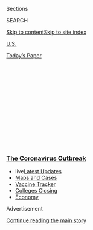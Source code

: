 <div id="app">

<div>

<div>

<div>

<div class="NYTAppHideMasthead css-1q2w90k e1suatyy0">

<div class="section css-ui9rw0 e1suatyy2">

<div class="css-eph4ug er09x8g0">

<div class="css-6n7j50">

</div>

<span class="css-1dv1kvn">Sections</span>

<div class="css-10488qs">

<span class="css-1dv1kvn">SEARCH</span>

</div>

[Skip to content](#site-content)[Skip to site
index](#site-index)

</div>

<div id="masthead-section-label" class="css-1wr3we4 eaxe0e00">

[U.S.](https://www.nytimes3xbfgragh.onion/section/us)

</div>

<div class="css-10698na e1huz5gh0">

</div>

</div>

<div id="masthead-bar-one" class="section hasLinks css-15hmgas e1csuq9d3">

<div class="css-uqyvli e1csuq9d0">

</div>

<div class="css-1uqjmks e1csuq9d1">

</div>

<div class="css-9e9ivx">

[](https://myaccount.nytimes3xbfgragh.onion/auth/login?response_type=cookie&client_id=vi)

</div>

<div class="css-1bvtpon e1csuq9d2">

[Today’s
Paper](https://www.nytimes3xbfgragh.onion/section/todayspaper)

</div>

</div>

</div>

</div>

<div data-aria-hidden="false">

<div id="site-content" data-role="main">

<div>

<div class="css-1aor85t" style="opacity:0.000000001;z-index:-1;visibility:hidden">

<div class="css-1hqnpie">

<div class="css-epjblv">

<span class="css-17xtcya">[U.S.](/section/us)</span><span class="css-x15j1o">|</span><span class="css-fwqvlz">Florida’s
Summer of
Dread</span>

</div>

<div class="css-k008qs">

<div class="css-1iwv8en">

<span class="css-18z7m18"></span>

<div>

</div>

</div>

<span class="css-1n6z4y">https://nyti.ms/30iWIOI</span>

<div class="css-1705lsu">

<div class="css-4xjgmj">

<div class="css-4skfbu" data-role="toolbar" data-aria-label="Social Media Share buttons, Save button, and Comments Panel with current comment count" data-testid="share-tools">

  - 
  - 
  - 
  - 
    
    <div class="css-6n7j50">
    
    </div>

  - 

</div>

</div>

</div>

</div>

</div>

</div>

<div class="css-13pd83m">

<div class="css-l9svim">

### [<span class="css-pa1jbp"><span class="css-1rxm0ex">The Coronavirus</span><span class="css-1rxm0ex"> Outbreak</span></span>](https://www.nytimes3xbfgragh.onion/news-event/coronavirus?name=styln-coronavirus-national&region=TOP_BANNER&variant=undefined&block=storyline_menu_recirc&action=click&pgtype=Article&impression_id=a1a3f0a0-e386-11ea-afce-73cba6f30df3)

  - <span class="css-ousu42"><span class="css-12clwdu">live</span>[Latest
    Updates](https://www.nytimes3xbfgragh.onion/2020/08/20/world/coronavirus-covid.html?name=styln-coronavirus-national&region=TOP_BANNER&variant=undefined&block=storyline_menu_recirc&action=click&pgtype=Article&impression_id=a1a3f0a1-e386-11ea-afce-73cba6f30df3)</span>
  - <span class="css-ousu42">[Maps and
    Cases](https://www.nytimes3xbfgragh.onion/interactive/2020/us/coronavirus-us-cases.html?name=styln-coronavirus-national&region=TOP_BANNER&variant=undefined&block=storyline_menu_recirc&action=click&pgtype=Article&impression_id=a1a3f0a2-e386-11ea-afce-73cba6f30df3)</span>
  - <span class="css-ousu42">[Vaccine
    Tracker](https://www.nytimes3xbfgragh.onion/interactive/2020/science/coronavirus-vaccine-tracker.html?name=styln-coronavirus-national&region=TOP_BANNER&variant=undefined&block=storyline_menu_recirc&action=click&pgtype=Article&impression_id=a1a3f0a3-e386-11ea-afce-73cba6f30df3)</span>
  - <span class="css-ousu42">[Colleges
    Closing](https://www.nytimes3xbfgragh.onion/2020/08/19/us/colleges-closing-covid.html?name=styln-coronavirus-national&region=TOP_BANNER&variant=undefined&block=storyline_menu_recirc&action=click&pgtype=Article&impression_id=a1a417b0-e386-11ea-afce-73cba6f30df3)</span>
  - <span class="css-ousu42">[Economy](https://www.nytimes3xbfgragh.onion/live/2020/08/20/business/stock-market-today-coronavirus?name=styln-coronavirus-national&region=TOP_BANNER&variant=undefined&block=storyline_menu_recirc&action=click&pgtype=Article&impression_id=a1a417b1-e386-11ea-afce-73cba6f30df3)</span>

</div>

</div>

<div id="top-wrapper" class="css-1sy8kpn">

<div id="top-slug" class="css-l9onyx">

Advertisement

</div>

[Continue reading the main
story](#after-top)

<div class="ad top-wrapper" style="text-align:center;height:100%;display:block;min-height:250px">

<div id="top" class="place-ad" data-position="top" data-size-key="top">

</div>

</div>

<div id="after-top">

</div>

</div>

<div>

<div id="sponsor-wrapper" class="css-1hyfx7x">

<div id="sponsor-slug" class="css-19vbshk">

Supported by

</div>

[Continue reading the main
story](#after-sponsor)

<div id="sponsor" class="ad sponsor-wrapper" style="text-align:center;height:100%;display:block">

</div>

<div id="after-sponsor">

</div>

</div>

<div class="css-186x18t">

MIAMI JOURNAL

</div>

<div class="css-1vkm6nb ehdk2mb0">

# Florida’s Summer of Dread

</div>

The coronavirus had entrenched itself in communities from Pensacola to
Key West, killing more than 7,000 Floridians. Then came Tropical Storm
Isaias.

<div class="css-79elbk" data-testid="photoviewer-wrapper">

<div class="css-z3e15g" data-testid="photoviewer-wrapper-hidden">

</div>

<div class="css-1a48zt4 ehw59r15" data-testid="photoviewer-children">

![<span class="css-16f3y1r e13ogyst0" data-aria-hidden="true">A closed
beach in Miami Beach. Between the virus and storms, some Floridians have
crisis
exhaustion. </span><span class="css-cnj6d5 e1z0qqy90" itemprop="copyrightHolder"><span class="css-1ly73wi e1tej78p0">Credit...</span><span><span>Cristobal
Herrera-Ulashkevich/EPA, via
Shutterstock</span></span></span>](https://static01.graylady3jvrrxbe.onion/images/2020/08/02/us/politics/02virus-floridastorm-1/merlin_175209375_a3ff0f8e-a302-461a-a795-c76e4cf3f1ab-articleLarge.jpg?quality=75&auto=webp&disable=upscale)

</div>

</div>

<div class="css-18e8msd">

<div class="css-vp77d3 epjyd6m0">

<div class="css-hus3qt ey68jwv0" data-aria-hidden="true">

[![Patricia
Mazzei](https://static01.graylady3jvrrxbe.onion/images/2018/11/28/multimedia/author-patricia-mazzei/author-patricia-mazzei-thumbLarge.png
"Patricia Mazzei")](https://www.nytimes3xbfgragh.onion/by/patricia-mazzei)

</div>

<div class="css-1baulvz">

By [<span class="css-1baulvz last-byline" itemprop="name">Patricia
Mazzei</span>](https://www.nytimes3xbfgragh.onion/by/patricia-mazzei)

</div>

</div>

  - 
    
    <div class="css-ld3wwf e16638kd2">
    
    Published Aug. 2, 2020Updated Aug. 3,
    2020
    
    </div>

  - 
    
    <div class="css-4xjgmj">
    
    <div class="css-pvvomx" data-role="toolbar" data-aria-label="Social Media Share buttons, Save button, and Comments Panel with current comment count" data-testid="share-tools">
    
      - 
      - 
      - 
      - 
        
        <div class="css-6n7j50">
        
        </div>
    
      - 
    
    </div>
    
    </div>

</div>

</div>

<div class="section meteredContent css-1r7ky0e" name="articleBody" itemprop="articleBody">

<div class="css-1fanzo5 StoryBodyCompanionColumn">

<div class="css-53u6y8">

MIAMI — The crowded grocery stores, empty shelves and barren streets of
South Florida in the dawning days of the coronavirus pandemic felt
unsettlingly familiar: They resembled the rush of preparations and then
the tense silence that precede a hurricane.

Maybe the tough residents of a state used to dealing with unpredictable
forces of nature would have an edge in handling the deadly coronavirus.
In theory, the people of Florida know a thing or two about how to follow
orders during an emergency and stay at home.

Oh, were we naïve.

</div>

</div>

<div>

</div>

<div class="css-1fanzo5 StoryBodyCompanionColumn">

<div class="css-53u6y8">

The virus has entrenched itself in communities from Pensacola to [Key
West](https://www.nytimes3xbfgragh.onion/2020/07/31/us/coronavirus-masks-enforcement-key-west.html?referringSource=articleShare),
killing more than 7,000 Floridians. For four consecutive days last week,
the daily number of fatalities broke state records. Florida’s 257 deaths
on Friday accounted for nearly one-fifth of all of the deaths attributed
to Covid-19 that day in the United States.

</div>

</div>

<div class="css-1fanzo5 StoryBodyCompanionColumn">

<div class="css-53u6y8">

With the scourge of virus death came [Tropical Storm
Isaias](https://www.nytimes3xbfgragh.onion/2020/08/03/us/isaias-storm-updates.html)
to stalk the Atlantic Coast. The calendar had barely turned to August —
too early, in a normal year, to worry much about storms. But this annus
horribilis would not have it any other way.

A public health crisis. An economic calamity, with more than a million
[Floridians out of
work](https://www.nytimes3xbfgragh.onion/2020/04/23/us/florida-coronavirus-unemployment.html)
and an unemployment payment system that was one of the slowest in the
country. And now an early debut of hurricane season to remind the state
that the inevitable convergence of the pandemic and the weather is
likely to play out again, and perhaps much more seriously than this
relatively mild storm, before this nightmare season ends.

“It’s just kind of been the way 2020’s gone so far,” said Howard Tipton,
the administrator for St. Lucie County, on Florida’s Treasure Coast.
“But we roll with it, right? We don’t get to determine the cards that
we’re dealt.”

Tropical Storm Isaias (which is written Isaías in Spanish and pronounced
ees-ah-EE-ahs) threatens the entire East Coast all the way up to Maine,
but it is the South that has seen a recent dramatic increase in new
coronavirus cases. Health officials in Georgia, South Carolina and North
Carolina have warned that hospitals could be strained beyond capacity
with the flood of new patients.

Meantime, emergency management officials [have drawn up special
plans](https://www.nytimes3xbfgragh.onion/2020/05/24/us/hurricane-pandemic-coronavirus-florida.html)
to deal with people fleeing or displaced by storms. To avoid virus
exposure in shelters, the first choice is for coastal residents in homes
vulnerable to flooding to stay with relatives or friends farther inland,
being careful to wear masks and remain socially distant.

</div>

</div>

<div class="css-1fanzo5 StoryBodyCompanionColumn">

<div class="css-53u6y8">

“Because of Covid, we feel that you are safer at home,” said Bill
Johnson, the emergency management director for Palm Beach County.
“Shelters should be considered your last
resort.”

<div id="NYT_MAIN_CONTENT_1_REGION" class="css-9tf9ac">

<div>

<div id="styln-covid-updates-world" class="section interactive-content interactive-size-medium css-1ftcdic">

<div class="css-17ih8de interactive-body">

<div id="styln-briefing-block" data-asset-id="QXJ0aWNsZTpueXQ6Ly9hcnRpY2xlL2NlNTkwYjM3LWJmOWItNTdmYy05MmI1LWFlNjk3ZDBlZmU2NQ==">

<div class="briefing-block-header-section">

# [Latest Updates: The Coronavirus Outbreak](https://www.nytimes3xbfgragh.onion/2020/08/20/world/coronavirus-covid.html?action=click&pgtype=Article&state=default&region=MAIN_CONTENT_1&context=storylines_live_updates)

<div class="briefing-block-ts">

Updated 2020-08-21T07:46:15.883Z

</div>

</div>

  - [Shutdowns, warnings and scoldings follow alarming incidents on
    college
    campuses.](https://www.nytimes3xbfgragh.onion/2020/08/20/world/coronavirus-covid.html?action=click&pgtype=Article&state=default&region=MAIN_CONTENT_1&context=storylines_live_updates#link-68774d88)
  - [Biden knocks Trump’s pandemic response, and outlines a national
    strategy.](https://www.nytimes3xbfgragh.onion/2020/08/20/world/coronavirus-covid.html?action=click&pgtype=Article&state=default&region=MAIN_CONTENT_1&context=storylines_live_updates#link-26b58724)
  - [U.S. health agencies announce moves to confront the flu season and
    plummeting child vaccination
    rates.](https://www.nytimes3xbfgragh.onion/2020/08/20/world/coronavirus-covid.html?action=click&pgtype=Article&state=default&region=MAIN_CONTENT_1&context=storylines_live_updates#link-4e542da3)

<div class="briefing-block-footer">

<div class="briefing-block-footer-meta">

[See more
updates](https://www.nytimes3xbfgragh.onion/2020/08/20/world/coronavirus-covid.html?action=click&pgtype=Article&state=default&region=MAIN_CONTENT_1&context=storylines_live_updates)

</div>

<div class="briefing-block-briefinglinks">

<span>More live coverage:</span>
[Markets](https://www.nytimes3xbfgragh.onion/live/2020/08/20/business/stock-market-today-coronavirus?action=click&pgtype=Article&state=default&region=MAIN_CONTENT_1&context=storylines_live_updates)

</div>

</div>

</div>

</div>

</div>

</div>

</div>

Summer in Florida, with its routine thunderstorms, sweaty nights and
unforgiving mosquitoes, is not for the faint of heart. (At least 11
suspected cases of coronavirus in the Florida Keys last month turned out
to be mosquito-borne dengue fever.) Sometimes it feels as though the
season’s only rewards are royal poinciana blooms, ripened mangoes and
fewer tourists.

This summer has been made harder by the virus, which brought a sense of
despair and helplessness that seemed especially acute in the days
leading up to Tropical Storm Isaias. The storm goes away. The virus has
not.

“It’s really stretching our limits,” said Kevin Cho, 31, a Florida
National Guard captain and a nurse practitioner who treats Covid-19
patients in the intensive care units of several Miami public hospitals.
Among them have been a doctor, who died, and a fellow nurse, who lived.

Many poor people contracting the disease “are losing their jobs, and now
they’re faced with a hurricane,” he added. “How could they prepare for a
hurricane when they have been exhausted of every resource they have?
This hurricane is only going to make things worse.”

In Miami-Dade County, where the coronavirus has hit worse than anywhere
else in Florida, the emergency operations center has been outfitted with
plexiglass desk dividers and fans equipped with ultraviolet lights to
try to kill the virus. Many employees who would normally be in the
building worked from home, at least as long as their internet did not go
out.

<div id="NYT_MAIN_CONTENT_2_REGION" class="css-9tf9ac">

<div>

</div>

</div>

“It’s not as good as being here,” said Frank K. Rollason, the county’s
emergency management director. “But right now, it’s better than being
here.”

</div>

</div>

<div class="css-1fanzo5 StoryBodyCompanionColumn">

<div class="css-53u6y8">

Some South Floridians hurried to supermarkets, gas stations and hardware
stores to stock up on canned food, water bottles and plywood. But
others, unfazed by the relatively weak and disorganized storm, did not
bother. My building in a Miami suburb, which was not in the storm’s
direct path, did not even bring in the patio furniture, and my potted
plants remained on the balcony. One neighbor on my street put up window
shutters.

“We usually would be assuming, ‘This is terrible,’ I think, except we’re
already so busy assuming that Covid is terrible that we don’t have any
room,” said the humor writer Dave Barry, a fellow veteran of the Miami
press corps whom I have known since we both worked at The Miami Herald.
“We go through this every year, where we always overreact to it, and
maybe this time we underreact to it. Or maybe this is just 2020 lulling
us into: ‘OK, you guys think you had a hurricane. Now you can relax\!’
Then the big hurricane comes.”

Local officials worried that the usual spike in alcohol sales before the
storm would entice people to invite friends and relatives over.

Verdenia C. Baker, the Palm Beach County administrator, warned: “I know
we’ve been cooped up. Now we have a storm. And some of us normally would
have hurricane parties. This is not the time.”

Florida’s relentless coronavirus surge has been driven by a [rapid
economic
reopening](https://www.nytimes3xbfgragh.onion/2020/06/26/us/coronavirus-florida-texas-bars-closing.html)
that exposed people to infection in bars and [house
parties](https://www.nytimes3xbfgragh.onion/2020/07/06/us/coronavirus-florida-miami.html).
Contact tracers in Miami-Dade County have found that about 30 percent of
people who tested positive for the virus were exposed by someone else in
their household, the biggest source of infection after “don’t know.”

The huge growth in case numbers, which is finally starting to dip, came
even though South Florida had locked down earlier and longer than the
rest of the state. Gov. Ron DeSantis, a Republican, has not issued a
statewide mask order, but Miami-Dade County imposed its first facial
covering requirement back in
April.

<div id="NYT_MAIN_CONTENT_3_REGION" class="css-9tf9ac">

<div>

<div id="styln-prism-freeform-1594220623585" class="section interactive-content interactive-size-medium css-1ftcdic">

<div class="css-17ih8de interactive-body">

<div id="prism-freeform-block-18477" class="css-19mumt8" data-role="complementary" data-storyline="The Coronavirus Outbreak" data-truncated="true" tabindex="0">

<div class="css-a8d9oz">

<div class="css-eb027h">

[](https://www.nytimes3xbfgragh.onion/news-event/coronavirus?action=click&pgtype=Article&state=default&region=MAIN_CONTENT_3&context=storylines_faq)

### The Coronavirus Outbreak ›

#### Frequently Asked Questions

Updated August 17, 2020

  - #### Why does standing six feet away from others help?
    
      - The coronavirus spreads primarily through droplets from your
        mouth and nose, especially when you cough or sneeze. The C.D.C.,
        one of the organizations using that measure, [bases its
        recommendation of six
        feet](https://www.nytimes3xbfgragh.onion/2020/04/14/health/coronavirus-six-feet.html?action=click&pgtype=Article&state=default&region=MAIN_CONTENT_3&context=storylines_faq)
        on the idea that most large droplets that people expel when they
        cough or sneeze will fall to the ground within six feet. But six
        feet has never been a magic number that guarantees complete
        protection. Sneezes, for instance, can launch droplets a lot
        farther than six feet, [according to a recent
        study](https://jamanetwork.com/journals/jama/fullarticle/2763852).
        It's a rule of thumb: You should be safest standing six feet
        apart outside, especially when it's windy. But keep a mask on at
        all times, even when you think you’re far enough apart.

  - #### I have antibodies. Am I now immune?
    
      - As of right now,[that seems likely, for at least several
        months.](https://www.nytimes3xbfgragh.onion/2020/07/22/health/covid-antibodies-herd-immunity.html?action=click&pgtype=Article&state=default&region=MAIN_CONTENT_3&context=storylines_faq)
        There have been frightening accounts of people suffering what
        seems to be a second bout of Covid-19. But experts say these
        patients may have a drawn-out course of infection, with the
        virus taking a slow toll weeks to months after initial exposure.
        People infected with the coronavirus typically
        [produce](https://www.nature.com/articles/s41586-020-2456-9)
        immune molecules called antibodies, which are [protective
        proteins made in response to an
        infection](https://www.nytimes3xbfgragh.onion/2020/05/07/health/coronavirus-antibody-prevalence.html?action=click&pgtype=Article&state=default&region=MAIN_CONTENT_3&context=storylines_faq)[.
        These antibodies
        may](https://www.nytimes3xbfgragh.onion/2020/05/07/health/coronavirus-antibody-prevalence.html?action=click&pgtype=Article&state=default&region=MAIN_CONTENT_3&context=storylines_faq)
        last in the body [only two to three
        months](https://www.nature.com/articles/s41591-020-0965-6),
        which may seem worrisome, but that’s perfectly normal after an
        acute infection subsides, said Dr. Michael Mina, an immunologist
        at Harvard University. It may be possible to get the coronavirus
        again, but it’s highly unlikely that it would be possible in a
        short window of time from initial infection or make people
        sicker the second time.

  - #### I’m a small-business owner. Can I get relief?
    
      - The [stimulus bills enacted in
        March](https://www.nytimes3xbfgragh.onion/article/small-business-loans-stimulus-grants-freelancers-coronavirus.html?action=click&pgtype=Article&state=default&region=MAIN_CONTENT_3&context=storylines_faq)
        offer help for the millions of American small businesses. Those
        eligible for aid are businesses and nonprofit organizations with
        fewer than 500 workers, including sole proprietorships,
        independent contractors and freelancers. Some larger companies
        in some industries are also eligible. The help being offered,
        which is being managed by the Small Business Administration,
        includes the Paycheck Protection Program and the Economic Injury
        Disaster Loan program. But lots of folks have [not yet seen
        payouts.](https://www.nytimes3xbfgragh.onion/interactive/2020/05/07/business/small-business-loans-coronavirus.html?action=click&pgtype=Article&state=default&region=MAIN_CONTENT_3&context=storylines_faq)
        Even those who have received help are confused: The rules are
        draconian, and some are stuck sitting on [money they don’t know
        how to
        use.](https://www.nytimes3xbfgragh.onion/2020/05/02/business/economy/loans-coronavirus-small-business.html?action=click&pgtype=Article&state=default&region=MAIN_CONTENT_3&context=storylines_faq)
        Many small-business owners are getting less than they expected
        or [not hearing anything at
        all.](https://www.nytimes3xbfgragh.onion/2020/06/10/business/Small-business-loans-ppp.html?action=click&pgtype=Article&state=default&region=MAIN_CONTENT_3&context=storylines_faq)

  - #### What are my rights if I am worried about going back to work?
    
      - Employers have to provide [a safe
        workplace](https://www.osha.gov/SLTC/covid-19/standards.html)
        with policies that protect everyone equally. [And if one of your
        co-workers tests positive for the coronavirus, the
        C.D.C.](https://www.nytimes3xbfgragh.onion/article/coronavirus-money-unemployment.html?action=click&pgtype=Article&state=default&region=MAIN_CONTENT_3&context=storylines_faq)
        has said that [employers should tell their
        employees](https://www.cdc.gov/coronavirus/2019-ncov/community/guidance-business-response.html)
        -- without giving you the sick employee’s name -- that they may
        have been exposed to the virus.

  - #### What is school going to look like in September?
    
      - It is unlikely that many schools will return to a normal
        schedule this fall, requiring the grind of [online
        learning](https://www.nytimes3xbfgragh.onion/2020/06/05/us/coronavirus-education-lost-learning.html?action=click&pgtype=Article&state=default&region=MAIN_CONTENT_3&context=storylines_faq),
        [makeshift child
        care](https://www.nytimes3xbfgragh.onion/2020/05/29/us/coronavirus-child-care-centers.html?action=click&pgtype=Article&state=default&region=MAIN_CONTENT_3&context=storylines_faq)
        and [stunted
        workdays](https://www.nytimes3xbfgragh.onion/2020/06/03/business/economy/coronavirus-working-women.html?action=click&pgtype=Article&state=default&region=MAIN_CONTENT_3&context=storylines_faq)
        to continue. California’s two largest public school districts —
        Los Angeles and San Diego — said on July 13, that [instruction
        will be remote-only in the
        fall](https://www.nytimes3xbfgragh.onion/2020/07/13/us/lausd-san-diego-school-reopening.html?action=click&pgtype=Article&state=default&region=MAIN_CONTENT_3&context=storylines_faq),
        citing concerns that surging coronavirus infections in their
        areas pose too dire a risk for students and teachers. Together,
        the two districts enroll some 825,000 students. They are the
        largest in the country so far to abandon plans for even a
        partial physical return to classrooms when they reopen in
        August. For other districts, the solution won’t be an
        all-or-nothing approach. [Many
        systems](https://bioethics.jhu.edu/research-and-outreach/projects/eschool-initiative/school-policy-tracker/),
        including the nation’s largest, New York City, are devising
        [hybrid
        plans](https://www.nytimes3xbfgragh.onion/2020/06/26/us/coronavirus-schools-reopen-fall.html?action=click&pgtype=Article&state=default&region=MAIN_CONTENT_3&context=storylines_faq)
        that involve spending some days in classrooms and other days
        online. There’s no national policy on this yet, so check with
        your municipal school system regularly to see what is happening
        in your
community.

<div id="styln-survey-component-18477" class="styln-survey-component" data-surveyname="faq" data-surveystoryline="coronavirus">

</div>

</div>

<div class="css-6mllg9">

</div>

<div class="css-pmm6ed">

<span class="css-5gimkt"></span>

</div>

</div>

</div>

</div>

</div>

</div>

</div>

Dr. Mary Jo Trepka, chairwoman of the epidemiology department at Florida
International University, attributed the contagion in part to Miami’s
larger-than-average household sizes and higher poverty rates, as well as
to uneven mask use. The prevalence of the virus is declining so slowly
that it might take until December to get down to a 5 percent positivity
rate, she estimated.

</div>

</div>

<div class="css-1fanzo5 StoryBodyCompanionColumn">

<div class="css-53u6y8">

“It’s really important that we don’t open the tap in any way,” she said
of the possibility of further reopening. “I hope we're not going to be
having exposures related to that — or to any of the future hurricanes we
might face over the next couple of months.”

Florida’s shockingly high coronavirus case numbers came after it
initially appeared that the state had weathered the first two months of
the outbreak with success. Instead, after most counties returned to
business and holidays prompted people to hold gatherings, the infections
got out of control.

Gus Perez, 32, whom I met at a party last year, thinks he contracted the
virus three weeks ago, over a weekend on which he hung out with a few
friends and went to an outdoor event late one night at a brewery.

He wore a mask and was careful — his friend who had leukemia and his
friend’s mother had both succumbed earlier to the virus.

“I thought I was very on top of it, and it still got me,” he said.

The hospitals have not collapsed, but only because they have added
scores of beds, straining doctors and nurses.

The Rev. Maria Anderson, 64, an interfaith Miami hospital chaplain, has
been tending to exhausted medical workers treating Covid-19 patients and
to family members allowed to visit their loved ones shortly before or
after they die.

“I’ve actually lost track of time,” she said. “We’re in a timeline
limbo. The end doesn’t seem to be in sight, and we have no hope that it
will end.”

</div>

</div>

<div class="css-1fanzo5 StoryBodyCompanionColumn">

<div class="css-53u6y8">

Ms. Anderson said that coming home to watch news coverage of political
fighting over masks and the virus has been frustrating, underscoring the
distance between the elected officials making decisions and the
professionals toiling in hospitals every day.

“It’s such a huge moral disconnect that state and federal leaders have,
and that’s what makes me angry,” she said. “I look up and say, ‘Sorry,
God’ — but the anger is there.”

And now storm season may imperil the tenuous new normal that businesses
have tried to forge as they confront the virus.

When Hurricane Irma lashed Florida in 2017, Mike Beltran kept Ariete,
his restaurant in Miami’s Coconut Grove neighborhood, open until the
last minute, cooking rice and black beans for customers. He then worked
out of a borrowed food truck while the electricity was out.

This year, Mr. Beltran, 34, was so consumed by staying afloat amid the
virus, which has forced him to close one of his three restaurants and
lay off some of his staff, that he did not know about Tropical Storm
Isaias until late on Thursday.

“It’s like, ‘Oh, something *else*,’” he said. “I’m just waiting for the
year to be over.”

</div>

</div>

</div>

<div>

</div>

<div>

</div>

<div>

</div>

<div>

<div id="bottom-wrapper" class="css-1ede5it">

<div id="bottom-slug" class="css-l9onyx">

Advertisement

</div>

[Continue reading the main
story](#after-bottom)

<div id="bottom" class="ad bottom-wrapper" style="text-align:center;height:100%;display:block;min-height:90px">

</div>

<div id="after-bottom">

</div>

</div>

</div>

</div>

</div>

## Site Index

<div>

</div>

## Site Information Navigation

  - [© <span>2020</span> <span>The New York Times
    Company</span>](https://help.nytimes3xbfgragh.onion/hc/en-us/articles/115014792127-Copyright-notice)

<!-- end list -->

  - [NYTCo](https://www.nytco.com/)
  - [Contact
    Us](https://help.nytimes3xbfgragh.onion/hc/en-us/articles/115015385887-Contact-Us)
  - [Work with us](https://www.nytco.com/careers/)
  - [Advertise](https://nytmediakit.com/)
  - [T Brand Studio](http://www.tbrandstudio.com/)
  - [Your Ad
    Choices](https://www.nytimes3xbfgragh.onion/privacy/cookie-policy#how-do-i-manage-trackers)
  - [Privacy](https://www.nytimes3xbfgragh.onion/privacy)
  - [Terms of
    Service](https://help.nytimes3xbfgragh.onion/hc/en-us/articles/115014893428-Terms-of-service)
  - [Terms of
    Sale](https://help.nytimes3xbfgragh.onion/hc/en-us/articles/115014893968-Terms-of-sale)
  - [Site
    Map](https://spiderbites.nytimes3xbfgragh.onion)
  - [Help](https://help.nytimes3xbfgragh.onion/hc/en-us)
  - [Subscriptions](https://www.nytimes3xbfgragh.onion/subscription?campaignId=37WXW)

</div>

</div>

</div>

</div>
